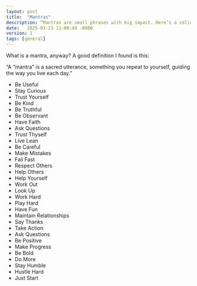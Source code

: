 ```yaml
---
layout: post
title:  "Mantras"
description: “Mantras are small phrases with big impact. Here’s a collection of simple, powerful two word mantras—to help guide your actions, mindset, and daily life.”
date:   2025-03-23 11:00:49 -0800
version: 1
tags: [general]
---
```


What is a mantra, anyway? A good definition I found is this:

“A “mantra” is a sacred utterance, something you repeat to yourself, guiding the way you live each day.”

* Be Useful
* Stay Curious
* Trust Yourself
* Be Kind
* Be Truthful
* Be Observant 
* Have Faith
* Ask Questions
* Trust Thyself
* Live Lean
* Be Careful
* Make Mistakes
* Fail Fast
* Respect Others
* Help Others
* Help Yourself
* Work Out
* Look Up
* Work Hard
* Play Hard
* Have Fun
* Maintain Relationships
* Say Thanks 
* Take Action
* Ask Questions
* Be Positive
* Make Progress
* Be Bold
* Do More
* Stay Humble 
* Hustle Hard
* Just Start
